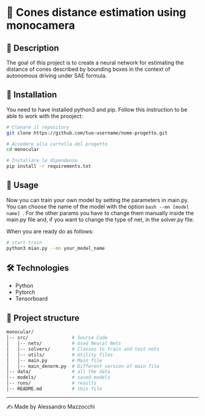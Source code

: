 # 📌 Cones distance estimation using monocamera 

## 📖 Description
The goal of this project is to create a neural network for estimating the distance of cones described by bounding boxes in the context of autonomous driving under SAE formula.

## 🚀 Installation
You need to have installed python3 and pip.
Follow this instruction to be able to work with the prooject:
```bash
# Clonare il repository
git clone https://github.com/tuo-username/nome-progetto.git

# Accedere alla cartella del progetto
cd monocular

# Installare le dipendenze
pip install -r requirements.txt
```

## 🔧 Usage
Now you can train your own model by setting the parameters in main.py.
You can choose the name of the model with the option ```bash --mn [model name] ```.
For the other params you have to change them manually inside the main.py file and, if you want to change the type of net, in the solver.py file.

When you are ready do as follows:

```bash
# start train
python3 mian.py --mn your_model_name
```

## 🛠 Technologies
- Python
- Pytorch
- Tensorboard

## 📂 Project structure
```bash
monocular/
│-- src/                # Source Code
│   │-- nets/           # Used Neural Nets
│   │-- solvers/        # Classes to train and test nets
│   │-- utils/          # Utility files
│   │-- main.py         # Main file
│   │-- main_denorm.py  # Different version of main file
│-- data/               # all the data
│-- models/             # saved models
│-- runs/               # results
│-- README.md           # this file
```

---
✍ Made by Alessandro Mazzocchi
